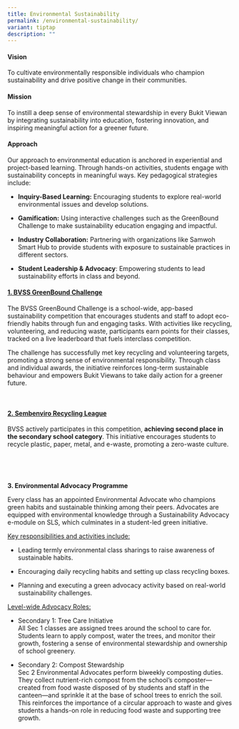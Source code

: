 ```yaml
---
title: Environmental Sustainability
permalink: /environmental-sustainability/
variant: tiptap
description: ""
---
```

<h4><strong>Vision</strong></h4>
<p>To cultivate environmentally responsible individuals who champion sustainability
and drive positive change in their communities.</p>
<h4><strong>Mission</strong></h4>
<p>To instill a deep sense of environmental stewardship in every Bukit Viewan
by integrating sustainability into education, fostering innovation, and
inspiring meaningful action for a greener future.</p>
<h4><strong>Approach</strong></h4>
<p>Our approach to environmental education is anchored in experiential and
project-based learning. Through hands-on activities, students engage with
sustainability concepts in meaningful ways. Key pedagogical strategies
include:</p>
<ul data-tight="true" class="tight">
<li>
<p><strong>Inquiry-Based Learning:</strong> Encouraging students to explore
real-world environmental issues and develop solutions.</p>
</li>
<li>
<p><strong>Gamification:</strong> Using interactive challenges such as the
GreenBound Challenge to make sustainability education engaging and impactful.</p>
</li>
<li>
<p><strong>Industry Collaboration:</strong> Partnering with organizations
like Samwoh Smart Hub to provide students with exposure to sustainable
practices in different sectors.</p>
</li>
<li>
<p><strong>Student Leadership &amp; Advocacy</strong>: Empowering students
to lead sustainability efforts in class and beyond.</p>
</li>
</ul>
<p></p>
<h4><strong><u>1. BVSS GreenBound Challenge</u></strong></h4>
<p>The BVSS GreenBound Challenge is a school-wide, app-based sustainability
competition that encourages students and staff to adopt eco-friendly habits
through fun and engaging tasks. With activities like recycling, volunteering,
and reducing waste, participants earn points for their classes, tracked
on a live leaderboard that fuels interclass competition.</p>
<p>The challenge has successfully met key recycling and volunteering targets,
promoting a strong sense of environmental responsibility. Through class
and individual awards, the initiative reinforces long-term sustainable
behaviour and empowers Bukit Viewans to take daily action for a greener
future.</p>
<p>&nbsp;</p>
<p></p>
<h4><strong><u>2. Sembenviro Recycling League</u></strong></h4>
<p>BVSS actively participates in this competition, <strong>achieving second place in the secondary school category</strong>.
This initiative encourages students to recycle plastic, paper, metal, and
e-waste, promoting a zero-waste culture.</p>
<p></p>
<p></p>
<p>&nbsp;</p>
<p>&nbsp;</p>
<p><strong>3. Environmental Advocacy Programme</strong>
</p>
<p>Every class has an appointed Environmental Advocate who champions green
habits and sustainable thinking among their peers. Advocates are equipped
with environmental knowledge through a Sustainability Advocacy e-module
on SLS, which culminates in a student-led green initiative.</p>
<p><u>Key responsibilities and activities include:</u>
</p>
<ul data-tight="true" class="tight">
<li>
<p>Leading termly environmental class sharings to raise awareness of sustainable
habits.</p>
</li>
<li>
<p>Encouraging daily recycling habits and setting up class recycling boxes.</p>
</li>
<li>
<p>Planning and executing a green advocacy activity based on real-world sustainability
challenges.</p>
</li>
</ul>
<p><u>Level-wide Advocacy Roles:</u>
</p>
<ul data-tight="true" class="tight">
<li>
<p>Secondary 1: Tree Care Initiative
<br>All Sec 1 classes are assigned trees around the school to care for. Students
learn to apply compost, water the trees, and monitor their growth, fostering
a sense of environmental stewardship and ownership of school greenery.</p>
</li>
<li>
<p>Secondary 2: Compost Stewardship
<br>Sec 2 Environmental Advocates perform biweekly composting duties. They
collect nutrient-rich compost from the school’s composter—created from
food waste disposed of by students and staff in the canteen—and sprinkle
it at the base of school trees to enrich the soil. This reinforces the
importance of a circular approach to waste and gives students a hands-on
role in reducing food waste and supporting tree growth.</p>
</li>
</ul>
<p></p>
<p></p>